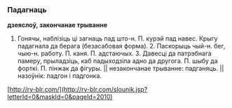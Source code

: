 ### Падагнаць
**дзеяслоў, закончанае трыванне**

1. Гонячы, наблізіць ці загнаць пад што-н. П. курэй пад навес. Крыгу падагнала да берага (безасабовая форма). 2. Паскорыць чый-н. бег, чыю-н. работу. П. каня. П. адстаючых. 3. Давесці да патрэбнага памеру, прыладзіць, каб падыходзіла адно да другога. П. шыбу да форткі. П. пінжак да фігуры. || незакончанае трыванне: падганяць. || назоўнік: падгон і падгонка.

<a rel="author">[http://rv-blr.com/](http://rv-blr.com/slounik.jsp?letterId=0&maskId=0&pageId=2010)</a>
